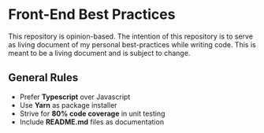 # Front-End Best Practices

This repository is opinion-based. The intention of this repository is to serve as living document of my personal best-practices while writing code. This is meant to be a living document and is subject to change.

## General Rules

- Prefer **Typescript** over Javascript
- Use **Yarn** as package installer
- Strive for **80% code coverage** in unit testing
- Include **README.md** files as documentation